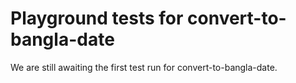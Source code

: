 # Playground tests for convert-to-bangla-date
We are still awaiting the first test run for convert-to-bangla-date.
